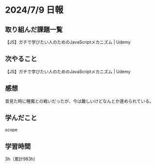# 2024/7/9 日報
## 取り組んだ課題一覧
【JS】ガチで学びたい人のためのJavaScriptメカニズム | Udemy

## 次やること
【JS】ガチで学びたい人のためのJavaScriptメカニズム | Udemy


## 感想
昔見た時に睡魔との戦いだったが、今は難しいけどなんとか進められている。

## 学んだこと
scope

## 学習時間
3h（累計983h）
